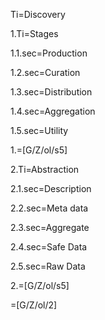Ti=Discovery

1.Ti=Stages

1.1.sec=Production

1.2.sec=Curation

1.3.sec=Distribution

1.4.sec=Aggregation

1.5.sec=Utility

1.=[G/Z/ol/s5]

2.Ti=Abstraction

2.1.sec=Description

2.2.sec=Meta data

2.3.sec=Aggregate

2.4.sec=Safe Data

2.5.sec=Raw Data

2.=[G/Z/ol/s5]

=[G/Z/ol/2]
